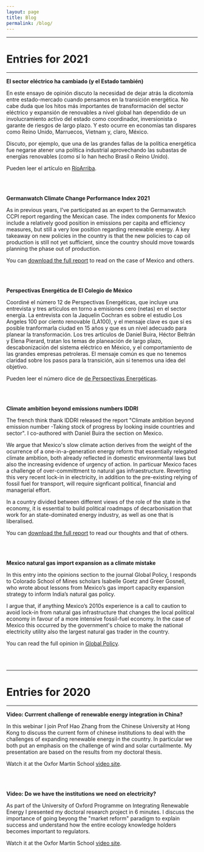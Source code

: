 ```yaml
---
layout: page
title: Blog
permalink: /blog/
---
```


****
# Entries for 2021

****
**El sector eléctrico ha cambiado (y el Estado también)**

En este ensayo de opinión discuto la necesidad de dejar atrás la dicotomía entre estado-mercado cuando pensamos en la transición energética. No cabe duda que los hitos más importantes de transformación del sector eléctrico y expansión de renovables a nivel global han dependido de un involucramiento activo del estado como coordinador, inversionista o garante de riesgos de largo plazo. Y esto ocurre en economías tan dispares como Reino Unido, Marruecos, Vietnam y, claro, México.

Discuto, por ejemplo, que una de las grandes fallas de la política energética fue negarse atener una política industrial aprovechando las subastas de energías renovables (como sí lo han hecho Brasil o Reino Unido).

Pueden leer el artículo en <a href="https://rioarriba.mx/articulo.php?iden=el-sector-electrico-ha-cambiado-y-el-estado-tambien">RíoArriba</a>.

<br />
<br />

**Germanwatch Climate Change Performance Index 2021**

As in previous years, I've participated as an expert to the Germanwatch CCPI report regarding the Mexican case. The index components for Mexico include a relatively good position in emissions per capita and efficiency measures, but still a very low position regarding renewable energy. A key takeaway on new policies in the country is that the new policies to cap oil production is still not yet sufficient, since the country should move towards planning the phase out of production.

You can <a href="https://germanwatch.org/en/21110">download the full report</a> to read on the case of Mexico and others.

<br />
<br />

**Perspectivas Energética de El Colegio de México**

Coordiné el número 12 de Perspectivas Energéticas, que incluye una entrevista y tres artículos en torno a emisiones cero (netas) en el sector energía. La entrevista con la Jaquelin Cochran es sobre el estudio Los Angeles 100 por ciento renovable (LA100), y el mensaje clave es que sí es posible tranformarla ciudad en 15 años y que es un nivel adecuado para planear la transformación. Los tres artículos de Daniel Buira, Héctor Beltrán y Elena Pierard, tratan los temas de planeación de largo plazo, descabonización del sistema eléctrico en México, y el comportamiento de las grandes empresas petroleras. El mensaje común es que no tenemos claridad sobre los pasos para la transición, aún si tenemos una idea del objetivo.

Pueden leer el número dice de <a href="https://programaenergia.colmex.mx/wp-content/uploads/2021/10/Perspectivas-energeticas-12.pdf"> de Perspectivas Energéticas</a>.

<br />
<br />

**Climate ambition beyond emissions numbers IDDRI**

The french think thank IDDRI released the report "Climate ambition beyond emission number -Taking stock of progress by looking inside countries and sector". I co-authored with Daniel Buira the section on Mexico.

We argue that Mexico's slow climate action derives from the weight of the ocurrence of a one-in-a-generation energy reform that essentially relegated climate ambition, both already reflected in domestic environmental laws but also the increasing evidence of urgency of action. In particuar Mexico faces a challenge of over-committment to natural gas infraestructure. Reverting this very recent lock-in in electricity, in addition to the pre-existing relying of fossil fuel for transport, will require signficant political, financial and managerial effort.

In a country divided between different views of the role of the state in the economy, it is essential to build political roadmaps of decarbonisation that work for an state-dominated energy industry, as well as one that is liberalised.

You can <a href="https://www.iddri.org/en/publications-and-events/report/climate-ambition-beyond-emission-numbers-taking-stock-progress">download the full report</a> to read our thoughts and that of others.

<br />
<br />

**Mexico natural gas import expansion as a climate mistake**

In this entry into the opinions section to the journal Global Policy, I
responds to Colorado School of Mines scholars Isabelle Goetz and Greer Gosnell, who wrote about lessons from Mexico’s gas import capacity expansion strategy to inform India’s natural gas policy.

I argue that, if anything Mexico’s 2010s experience is a call to caution to avoid lock-in from natural gas infrastructure that changes the local political economy in favour of a more intensive fossil-fuel economy. In the case of Mexico this occurred by the government's choice to make the national electricity utility also the largest natural gas trader in the country.

You can read the full opinion in <a href="https://www.globalpolicyjournal.com/blog/11/08/2021/rejoinder-lessons-mexicos-gas-expansion-india-and-other-emerging-economies">Global Policy</a>.

<br />
<br />

****
# Entries for 2020

****

**Video: Currrent challenge of renewable energy integration in China?**

In this webinar I join Prof Hao Zhang from the Chinese University at Hong Kong to discuss the current form of chinese institutions to deal with the challenges of expanding renewable energy in the country. In particular we both put an emphasis on the challenge of wind and solar curtailmente. My presentation are based on the results from my doctoral thesis.

Watch it at the Oxfor Martin School <a href="https://www.youtube.com/watch?v=hJPmWGXpcKo">video site</a>.

<br />
<br />

**Video: Do we have the institutions we need on electricity?**

As part of the University of Oxford Programme on Integrating Renewable Energy I presented my doctoral research project in 6 minutes. I discuss the importance of going beyong the "market reform" paradigm to explain success and understand how the entire ecology knowledge holders becomes important to regulators.

Watch it at the Oxfor Martin School <a href="https://www.youtube.com/watch?v=xjIcWpTFGr8">video site</a>.

<br />
<br />
